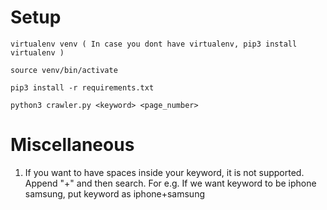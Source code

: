 # Setup

```
virtualenv venv ( In case you dont have virtualenv, pip3 install virtualenv )

source venv/bin/activate

pip3 install -r requirements.txt

python3 crawler.py <keyword> <page_number>
```

# Miscellaneous

1) If you want to have spaces inside your keyword, it is not supported. Append "+" and then search. 
   For e.g. If we want keyword to be iphone samsung, put keyword as iphone+samsung
